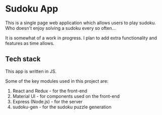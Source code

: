 # Sudoku App

This is a single page web application which allows users to play sudoku. Who doesn't enjoy solving a sudoku every so often...

It is somewhat of a work in progress. I plan to add extra functionality and features as time allows.

## Tech stack

This app is written in JS.

Some of the key modules used in this project are:
1. React and Redux - for the front-end
1. Material UI - for components used on the front-end
1. Express (Node.js) - for the server
1. sudoku-gen - for the sudoku puzzle generation
